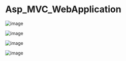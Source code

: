 # Asp_MVC_WebApplication
![image](https://user-images.githubusercontent.com/114800813/207325612-4c42df0e-a13f-4092-894d-91af6fd7c8c6.png)

![image](https://user-images.githubusercontent.com/114800813/207325638-08138d24-c159-4c16-b064-88d6cf3aa56f.png)

![image](https://user-images.githubusercontent.com/114800813/207325656-a3bb38c4-80c6-4152-ba55-9cbb4bca458d.png)

![image](https://user-images.githubusercontent.com/114800813/207325673-3103932f-0f2c-4a6c-bd0a-2e80f1df653d.png)

